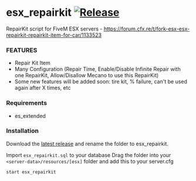 # esx_repairkit [![Release](https://img.shields.io/badge/Release-V%203.0-blue)](https://github.com/clementinise/esx_repairkit/releases/latest)

RepairKit script for FiveM ESX servers - https://forum.cfx.re/t/fork-esx-esx-repairkit-repairkit-item-for-car/1133523

### FEATURES
* Repair Kit Item
* Many Configuration (Repair Time, Enable/Disable Infinite Repair with one RepairKit, Allow/Disallow Mecano to use this RepairKit)
* Some new features will be added soon: tire kit, % failure, can't be used again after X times, etc

### Requirements
* es_extended

### Installation
Download the [latest release](https://github.com/clementinise/esx_repairkit/releases/latest) and rename the folder to esx_repairkit.

Import `esx_repairkit.sql` to your database
Drag the folder into your `<server-data>/resources/[esx]` folder and add this to your server.cfg
```
start esx_repairkit
```
